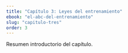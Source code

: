 ```yaml
---
title: "Capítulo 3: Leyes del entrenamiento"
ebook: "el-abc-del-entrenamiento"
slug: "capitulo-tres"
order: 3
---
```

Resumen introductorio del capítulo.